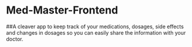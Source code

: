 # Med-Master-Frontend
##A cleaver app to keep track of your medications, dosages, side effects and changes in dosages so you can easily share the information with your doctor.
